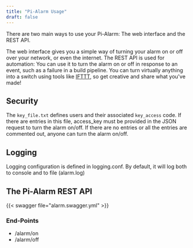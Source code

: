 ```yaml
---
title: "Pi-Alarm Usage"
draft: false
---
```


There are two main ways to use your Pi-Alarm: The web interface and the REST API.

The web interface gives you a simple way of turning your alarm on or off over your network, or even the internet. The REST API is used for automation: You can use it to turn the alarm on or off in response to an event, such as a failure in a build pipeline. You can turn virtually anything into a switch using tools like [IFTTT](https://ifttt.com/), so get creative and share what you've made!

## Security

The `key_file.txt` defines users and their associated `key_access` code.  If there are entries in this file, access_key must be provided in the JSON request to turn the alarm on/off.  If there are no entries or all the entries are commented out, anyone can turn the alarm on/off.

## Logging

Logging configuration is defined in logging.conf.  By default, it will log both to console and to file (alarm.log)

## The Pi-Alarm REST API

{{< swagger file="alarm.swagger.yml" >}}

### End-Points

* /alarm/on
* /alarm/off
